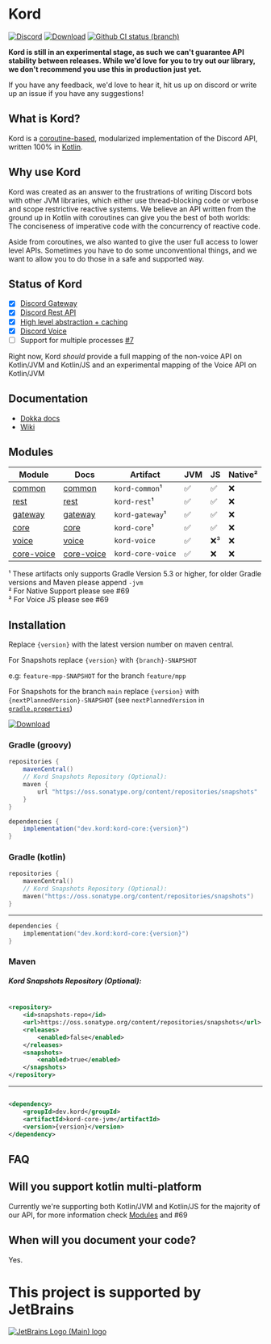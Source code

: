 # Kord

[![Discord](https://img.shields.io/discord/556525343595298817.svg?color=&label=Kord&logo=discord&style=for-the-badge)](https://discord.gg/6jcx5ev)
[![Download](https://img.shields.io/maven-central/v/dev.kord/kord-core.svg?label=Maven%20Central&style=for-the-badge)](https://search.maven.org/search?q=g:%22dev.kord%22%20AND%20a:%22kord-core%22)
[![Github CI status (branch)](https://img.shields.io/github/actions/workflow/status/kordlib/kord/deployment-ci.yml?branch=main&label=CI&style=for-the-badge)]()

__Kord is still in an experimental stage, as such we can't guarantee API stability between releases. While we'd love for
you to try out our library, we don't recommend you use this in production just yet.__

If you have any feedback, we'd love to hear it, hit us up on discord or write up an issue if you have any suggestions!

## What is Kord?

Kord is a [coroutine-based](https://kotlinlang.org/docs/reference/coroutines-overview.html), modularized implementation
of the Discord API, written 100% in [Kotlin](https://kotlinlang.org/).

## Why use Kord

Kord was created as an answer to the frustrations of writing Discord bots with other JVM libraries, which either use
thread-blocking code or verbose and scope restrictive reactive systems. We believe an API written from the ground up in
Kotlin with coroutines can give you the best of both worlds: The conciseness of imperative code with the concurrency of
reactive code.

Aside from coroutines, we also wanted to give the user full access to lower level APIs. Sometimes you have to do some
unconventional things, and we want to allow you to do those in a safe and supported way.

## Status of Kord

* [X] [Discord Gateway](gateway)
* [x] [Discord Rest API](rest)
* [X] [High level abstraction + caching](core)
* [X] [Discord Voice](voice)
* [ ] Support for multiple processes [#7](https://github.com/kordlib/kord/issues/7)

Right now, Kord *should* provide a full mapping of the non-voice API on Kotlin/JVM and Kotlin/JS and an experimental
mapping of the Voice API on Kotlin/JVM

## Documentation

* [Dokka docs](https://kordlib.github.io/kord/)
* [Wiki](https://github.com/kordlib/kord/wiki)

## Modules

| Module                   | Docs                                                    | Artifact          | JVM | JS | Native² |
|--------------------------|---------------------------------------------------------|-------------------|-----|----|---------|
| [common](common)         | [common](https://kordlib.github.io/kord/common)         | `kord-common`¹    | ✅   | ✅  | ❌       |
| [rest](rest)             | [rest](https://kordlib.github.io/kord/rest)             | `kord-rest`¹      | ✅   | ✅  | ❌       |
| [gateway](gateway)       | [gateway](https://kordlib.github.io/kord/gateway)       | `kord-gateway`¹   | ✅   | ✅  | ❌       |
| [core](core)             | [core](https://kordlib.github.io/kord/core)             | `kord-core`¹      | ✅   | ✅  | ❌       |
| [voice](voice)           | [voice](https://kordlib.github.io/kord/voice)           | `kord-voice`      | ✅   | ❌³ | ❌       |
| [core-voice](core-voice) | [core-voice](https://kordlib.github.io/kord/core-voice) | `kord-core-voice` | ✅   | ❌  | ❌       |

¹ These artifacts only supports Gradle Version 5.3 or higher, for older Gradle versions and Maven please append `-jvm`  
² For Native Support please see #69  
³ For Voice JS please see #69

## Installation

Replace `{version}` with the latest version number on maven central.

For Snapshots replace `{version}` with `{branch}-SNAPSHOT`

e.g: `feature-mpp-SNAPSHOT` for the branch `feature/mpp`

For Snapshots for the branch `main` replace `{version}` with `{nextPlannedVersion}-SNAPSHOT` (see `nextPlannedVersion`
in [`gradle.properties`](gradle.properties))

[![Download](https://img.shields.io/maven-central/v/dev.kord/kord-core.svg?label=Maven%20Central&style=for-the-badge)](https://search.maven.org/search?q=g:%22dev.kord%22%20AND%20a:%22kord-core%22)

### Gradle (groovy)

```groovy
repositories {
    mavenCentral()
    // Kord Snapshots Repository (Optional):
    maven {
        url "https://oss.sonatype.org/content/repositories/snapshots"
    }
}
```

```groovy
dependencies {
    implementation("dev.kord:kord-core:{version}")
}
```

### Gradle (kotlin)

```kotlin
repositories {
    mavenCentral()
    // Kord Snapshots Repository (Optional):
    maven("https://oss.sonatype.org/content/repositories/snapshots")
}
```

---

```kotlin
dependencies {
    implementation("dev.kord:kord-core:{version}")
}
```

### Maven

##### Kord Snapshots Repository (Optional):

```xml

<repository>
    <id>snapshots-repo</id>
    <url>https://oss.sonatype.org/content/repositories/snapshots</url>
    <releases>
        <enabled>false</enabled>
    </releases>
    <snapshots>
        <enabled>true</enabled>
    </snapshots>
</repository>
```

---

```xml

<dependency>
    <groupId>dev.kord</groupId>
    <artifactId>kord-core-jvm</artifactId>
    <version>{version}</version>
</dependency>
```

## FAQ

## Will you support kotlin multi-platform

Currently we're supporting both Kotlin/JVM and Kotlin/JS for the majority of our API, for more information check
[Modules](#modules) and #69

## When will you document your code?

Yes.

# This project is supported by JetBrains

[![JetBrains Logo (Main) logo](https://resources.jetbrains.com/storage/products/company/brand/logos/jb_beam.svg)](https://jb.gg/OpenSourceSupport)
